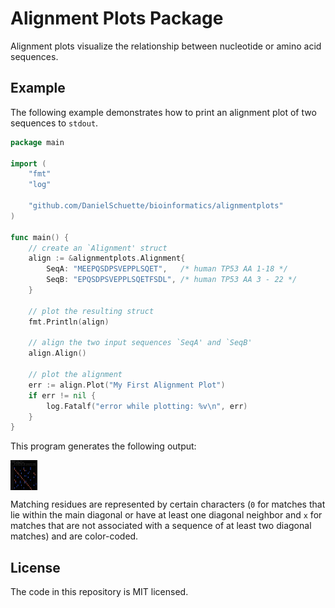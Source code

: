# Alignment Plots Package
Alignment plots visualize the relationship between nucleotide or amino acid sequences.

## Example

The following example demonstrates how to print an alignment plot of two sequences to `stdout`.

```go
package main

import (
	"fmt"
	"log"

	"github.com/DanielSchuette/bioinformatics/alignmentplots"
)

func main() {
	// create an `Alignment' struct
	align := &alignmentplots.Alignment{
		SeqA: "MEEPQSDPSVEPPLSQET",   /* human TP53 AA 1-18 */
		SeqB: "EPQSDPSVEPPLSQETFSDL", /* human TP53 AA 3 - 22 */
	}

	// plot the resulting struct
	fmt.Println(align)

	// align the two input sequences `SeqA' and `SeqB'
	align.Align()

	// plot the alignment
	err := align.Plot("My First Alignment Plot")
	if err != nil {
		log.Fatalf("error while plotting: %v\n", err)
	}
}
```

This program generates the following output:

<img src="assets/command_line_plot_example.png" align="center" height="48">

Matching residues are represented by certain characters (`0` for matches that lie within the main diagonal or have at least one diagonal neighbor and `x` for matches that are not associated with a sequence of at least two diagonal matches) and are color-coded.



## License

The code in this repository is MIT licensed.
